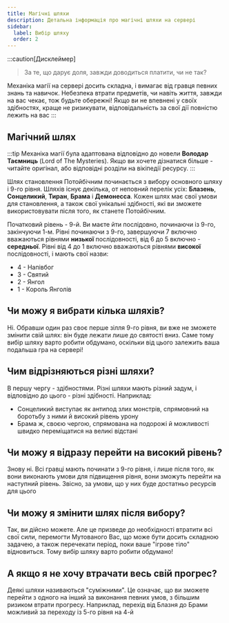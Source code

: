 ```yaml
---
title: Магічні шляхи
description: Детальна інформація про магічні шляхи на сервері
sidebar: 
  label: Вибір шляху
  order: 2
---
```


:::caution[Дисклеймер]
> За те, що дарує доля, завжди доводиться платити, чи не так?
> 

Механіка магії на сервері досить складна, і вимагає від гравця певних знань та навичок. Небезпека втрати предметів, чи навіть життя, завжди на вас чекає, тож будьте обережні! Якщо ви не впевнені у своїх здібностях, краще не ризикувати, відповідальність за свої дії повністю лежить на вас
:::

## Магічний шлях
:::tip
Механіка магії була адаптована відповідно до новели **Володар Таємниць** (Lord of The Mysteries). Якщо ви хочете дізнатися більше - читайте оригінал, або відповідні розділи на вікіпедії ресурсу.
:::

Шлях становлення Потойбічним починається з вибору основного шляху і 9-го рівня. Шляхів існує декілька, от неповний перелік усіх: **Блазень**, **Сонцеликий**, **Тиран**, **Брама** і **Демонесса**. Кожен шлях має свої умови для становлення, а також свої унікальні здібності, які ви зможете використовувати після того, як станете Потойбічним.

Початковий рівень - 9-й. Ви маєте йти послідовно, починаючи із 9-го, закінчуючи 1-м. Рівні починаючи з 9-го, завершуючи 7 включно вважаються рівнями **низької** послідовності, від 6 до 5 включно - **середньої**. Рівні від 4 до 1 включно вважаються рівнями **високої** послідовності, і мають свої назви:

- 4 - Напівбог
- 3 - Святий
- 2 - Янгол
- 1 - Король Янголів 

## Чи можу я вибрати кілька шляхів?
Ні. Обравши один раз своє перше зілля 9-го рівня, ви вже не зможете змінити свій шлях: він буде лежати лише до святості вниз. Саме тому вибір шляху варто робити обдумано, оскільки від цього залежить ваша подальша гра на сервері!

## Чим відрізняються різні шляхи?
В першу чергу - здібностями. Різні шляхи мають різний задум, і відповідно до цього - різні здібності. Наприклад: 
- Сонцеликий виступає як антипод злих монстрів, спрямовний на боротьбу з ними й високий рівень урону 
- Брама ж, своєю чергою, спрямована на подорожі й можливості швидко переміщатися на великі відстані  

## Чи можу я відразу перейти на високий рівень?
Знову ні. Всі гравці мають починати з 9-го рівня, і лише після того, як вони виконають умови для підвищення рівня, вони зможуть перейти на наступний рівень. Звісно, за умови, що у них буде достатньо ресурсів для цього

## Чи можу я змінити шлях після вибору?
Так, ви дійсно можете. Але це призведе до необхідності втратити всі свої сили, перемогти Мутованого Вас, що може бути досить складною задачею, а також перечекати період, поки ваше "ігрове тіло" відновиться. Тому вибір шляху варто робити обдумано!

## А якщо я не хочу втрачати весь свій прогрес?
Деякі шляхи називаються "суміжними". Це означає, що ви зможете перейти з одного на інший за виконання певних умов, з більшим ризиком втрати прогресу. Наприклад, перехід від Блазня до Брами можливий за переходу із 5-го рівня на 4-й